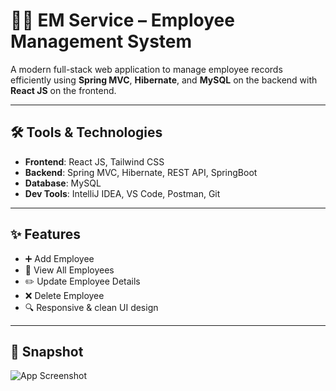 # 🧑‍💼 EM Service – Employee Management System

A modern full-stack web application to manage employee records efficiently using **Spring MVC**, **Hibernate**, and **MySQL** on the backend with **React JS** on the frontend.

---

## 🛠️ Tools & Technologies

- **Frontend**: React JS, Tailwind CSS  
- **Backend**: Spring MVC, Hibernate, REST API, SpringBoot  
- **Database**: MySQL  
- **Dev Tools**: IntelliJ IDEA, VS Code, Postman, Git  

---

## ✨ Features

- ➕ Add Employee  
- 📄 View All Employees  
- ✏️ Update Employee Details  
- ❌ Delete Employee  
- 🔍 Responsive & clean UI design  

---

## 📸 Snapshot

![App Screenshot](snapshots/home.png)
